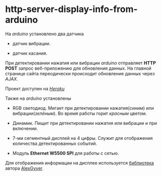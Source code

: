 # http-server-display-info-from-arduino

На *arduino* установлено два датчика

- датчик вибрации.

- датчик касания.

При детектировании нажатия или вибрации *arduino* отправляет **HTTP POST** запрос веб-приложению для обновления данных. На главной странице сайта переодически происходит обновление данных через *AJAX*.

Проект доступен на [*Heroku*](https://afternoon-ravine-88100.herokuapp.com/)

Также на *arduino* установлены

- RGB светодиод. Мигает при детектировании нажатия(*синим*) или вибрации(*зелёным*). Во время работы горит *красным* цветом.

- Динамик. Пищит при детектировании нажатия или вибрации и при включении.

- 7-ми сегментный дисплей на 4 цифры. Служит для отображения количества детектированных событий.

- Модуль **Ethernet W5500 SPI** для работы с сетью.

Для отображения информации на дисплее используется [библиотека](https://alexgyver.ru/tm74hc595_display/) автора [AlexGyver](https://github.com/AlexGyver).
